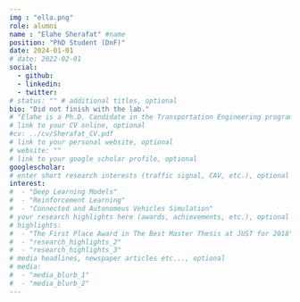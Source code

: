 ```yaml
---
img : "ella.png"
role: alumni
name : "Elahe Sherafat" #name
position: "PhD Student (DnF)" 
date: 2024-01-01
# date: 2022-02-01
social: 
  - github:
  - linkedin: 
  - twitter:
# status: "" # additional titles, optional
bio: "Did not finish with the lab."
# "Elahe is a Ph.D. Candidate in the Transportation Engineering program at Ryerson University, Toronto. She received her B.Sc. in civil engineering from [Yazd University](https://yazd.ac.ir/en), Iran and M.Sc. in Transportation Engineering from [Tarbiat Modares University](https://www.modares.ac.ir/en), Iran. She started her Ph.D. in 2022 under supervision of Dr. Bilal Farooq. Her research focuses on Deep Neural Network Prediction Model, Reinforcement Learning and Connected and Automated Vehicle Simulation."
# link to your CV online, optional
#cv: ../cv/Sherafat_CV.pdf 
# link to your personal website, optional
# website: "" 
# link to your google scholar profile, optional
googlescholar:  
# enter short research interests (traffic signal, CAV, etc.), optional
interest: 
#  - "Deep Learning Models"
#  - "Reinforcement Learning" 
#  - "Connected and Autonomous Vehicles Simulation"
# your research highlights here (awards, achievements, etc.), optional
# highlights: 
#  - "The First Place Award in The Best Master Thesis at JUST for 2018"
#  - "research_highlights_2"
#  - "research_highlights_3" 
# media headlines, newspaper articles etc..., optional
# media: 
#  - "media_blurb_1"
#  - "media_blurb_2" 
---
```

